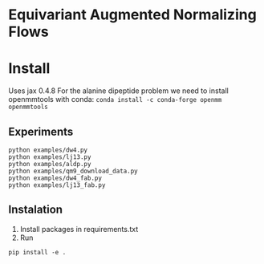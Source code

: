 # Equivariant Augmented Normalizing Flows


# Install
Uses jax 0.4.8
For the alanine dipeptide problem we need to install openmmtools with conda:
`conda install -c conda-forge openmm openmmtools`

## Experiments
```shell
python examples/dw4.py
python examples/lj13.py
python examples/aldp.py
python examples/qm9_download_data.py
python examples/dw4_fab.py
python examples/lj13_fab.py
```

## Instalation

1. Install packages in requirements.txt
2. Run 

```
pip install -e .
```